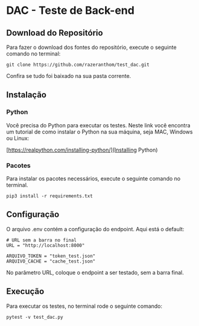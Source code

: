 # DAC - Teste de Back-end

## Download do Repositório

Para fazer o download dos fontes do repositório, execute o seguinte comando no terminal:

```
git clone https://github.com/razeranthom/test_dac.git
```
Confira se tudo foi baixado na sua pasta corrente.

## Instalação

### Python

Você precisa do Python para executar os testes. Neste link você encontra um tutorial de como instalar o Python na sua máquina, seja MAC, Windows ou Linux:

[https://realpython.com/installing-python/](Installing Python)

### Pacotes

Para instalar os pacotes necessários, execute o seguinte comando no terminal.

```
pip3 install -r requirements.txt
```

## Configuração

O arquivo .env contém a configuração do endpoint. Aqui está o default:

```
# URL sem a barra no final
URL = "http://localhost:8000"

ARQUIVO_TOKEN = "token_test.json"
ARQUIVO_CACHE = "cache_test.json"
```
No parâmetro URL, coloque o endpoint a ser testado, sem a barra final.

## Execução

Para executar os testes, no terminal rode o seguinte comando:

```
pytest -v test_dac.py
```

